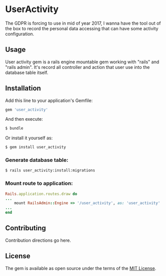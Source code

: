 # UserActivity
The GDPR is forcing to use in mid of year 2017, I wanna have the tool out of the box to record the personal data accessing that can have some activity configuration.  

## Usage
User activity gem is a rails engine mountable gem working with "rails" and "rails admin". It's record all controller and action that user use into the database table itself.   

## Installation
Add this line to your application's Gemfile:

```ruby
gem 'user_activity'
```

And then execute:
```bash
$ bundle
```

Or install it yourself as:
```bash
$ gem install user_activity
```

### Generate database table:
```bash
$ rails user_activity:install:migrations
```

### Mount route to application:
```ruby
Rails.application.routes.draw do
...
	mount RailsAdmin::Engine => '/user_activity', as: 'user_activity'
...
end
```

## Contributing
Contribution directions go here.

## License
The gem is available as open source under the terms of the [MIT License](http://opensource.org/licenses/MIT).
